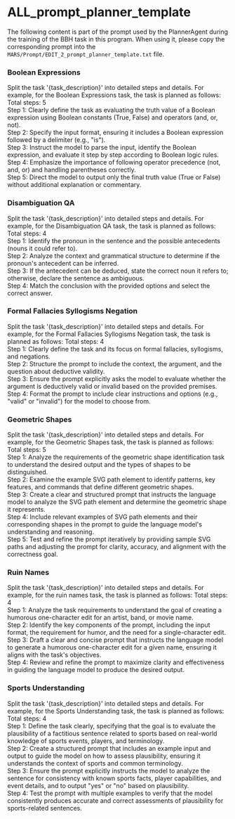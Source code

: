 # ALL_prompt_planner_template

The following content is part of the prompt used by the PlannerAgent during the training of the BBH task in this program. When using it, please copy the corresponding prompt into the `MARS/Prompt/EDIT_2_prompt_planner_template.txt` file.


### Boolean  Expressions

Split the task '{task_description}' into detailed steps and details. 
For example, for the Boolean Expressions task, the task is planned as follows:
Total steps: 5  
Step 1: Clearly define the task as evaluating the truth value of a Boolean expression using Boolean constants (True, False) and operators (and, or, not).  
Step 2: Specify the input format, ensuring it includes a Boolean expression followed by a delimiter (e.g., "is").  
Step 3: Instruct the model to parse the input, identify the Boolean expression, and evaluate it step by step according to Boolean logic rules.  
Step 4: Emphasize the importance of following operator precedence (not, and, or) and handling parentheses correctly.  
Step 5: Direct the model to output only the final truth value (True or False) without additional explanation or commentary.



### Disambiguation QA

Split the task '{task_description}' into detailed steps and details. 
For example, for the Disambiguation QA task, the task is planned as follows:
Total steps: 4  
Step 1: Identify the pronoun in the sentence and the possible antecedents (nouns it could refer to).  
Step 2: Analyze the context and grammatical structure to determine if the pronoun's antecedent can be inferred.  
Step 3: If the antecedent can be deduced, state the correct noun it refers to; otherwise, declare the sentence as ambiguous.  
Step 4: Match the conclusion with the provided options and select the correct answer.



### Formal Fallacies Syllogisms  Negation

Split the task '{task_description}' into detailed steps and details. 
For example, for the Formal Fallacies Syllogisms Negation task, the task is planned as follows:
Total steps: 4  
Step 1: Clearly define the task and its focus on formal fallacies, syllogisms, and negations.  
Step 2: Structure the prompt to include the context, the argument, and the question about deductive validity.  
Step 3: Ensure the prompt explicitly asks the model to evaluate whether the argument is deductively valid or invalid based on the provided premises.  
Step 4: Format the prompt to include clear instructions and options (e.g., "valid" or "invalid") for the model to choose from.



### Geometric Shapes

Split the task '{task_description}' into detailed steps and details. 
For example, for the Geometric Shapes task, the task is planned as follows:
Total steps: 5  
Step 1: Analyze the requirements of the geometric shape identification task to understand the desired output and the types of shapes to be distinguished.  
Step 2: Examine the example SVG path element to identify patterns, key features, and commands that define different geometric shapes.  
Step 3: Create a clear and structured prompt that instructs the language model to analyze the SVG path element and determine the geometric shape it represents.  
Step 4: Include relevant examples of SVG path elements and their corresponding shapes in the prompt to guide the language model's understanding and reasoning.  
Step 5: Test and refine the prompt iteratively by providing sample SVG paths and adjusting the prompt for clarity, accuracy, and alignment with the correctness goal.  



### Ruin Names

Split the task '{task_description}' into detailed steps and details. 
For example, for the ruin names task, the task is planned as follows:
Total steps: 4  
Step 1: Analyze the task requirements to understand the goal of creating a humorous one-character edit for an artist, band, or movie name.  
Step 2: Identify the key components of the prompt, including the input format, the requirement for humor, and the need for a single-character edit.  
Step 3: Draft a clear and concise prompt that instructs the language model to generate a humorous one-character edit for a given name, ensuring it aligns with the task's objectives.  
Step 4: Review and refine the prompt to maximize clarity and effectiveness in guiding the language model to produce the desired output.



### Sports Understanding

Split the task '{task_description}' into detailed steps and details. 
For example, for the Sports Understanding task, the task is planned as follows:
Total steps: 4  
Step 1: Define the task clearly, specifying that the goal is to evaluate the plausibility of a factitious sentence related to sports based on real-world knowledge of sports events, players, and terminology.  
Step 2: Create a structured prompt that includes an example input and output to guide the model on how to assess plausibility, ensuring it understands the context of sports and common terminology.  
Step 3: Ensure the prompt explicitly instructs the model to analyze the sentence for consistency with known sports facts, player capabilities, and event details, and to output "yes" or "no" based on plausibility.  
Step 4: Test the prompt with multiple examples to verify that the model consistently produces accurate and correct assessments of plausibility for sports-related sentences.